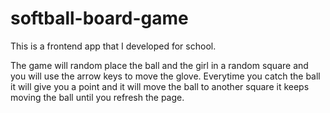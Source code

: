 # softball-board-game

This is a frontend app that I developed for school.

The game will random place the ball and the girl in a random square
and you will use the arrow keys to move the glove. Everytime you catch the ball it will give you a point and it will move the ball to another square it keeps moving the ball until you refresh the page.
